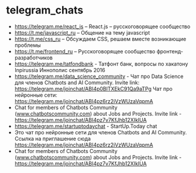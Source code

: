 # telegram_chats

* https://telegram.me/react_js – React.js – русскоговорящее сообщество
* https://t.me/javascript_ru – Общение на тему javascript
* https://t.me/css_ru – Обсуждаем CSS, решаем вместе возникающие проблемы
* https://t.me/frontend_ru – Русскоговорящее сообщество  фронтенд-разработчиков
* https://telegram.me/tatfondbank - Татфонт банк, вопросы по хакатону Inpirussia Иннополис сентябрь 2016
* https://telegram.me/data_science_community - Чат про Data Science для членов Chatbots and AI Community.
  Invite link: https://telegram.me/joinchat/ABI4p0BlTXEkC91Qa9aTPg
  Чат про нейронные сети: https://telegram.me/joinchat/ABI4pz6rz2iVzWUzaVqpmA
* Chat for members of Chatbots Community (www.chatbotscommunity.com) about Jobs and Projects. Invite link - https://telegram.me/joinchat/ABI4pz7v7KfJhb12XIkIUA
* https://telegram.me/startuptodaychat - StartUp.Today chat
* Это чат про нейронные сети для членов Chatbots and AI Community. Ссылка на приглашение сюда https://telegram.me/joinchat/ABI4pz6rz2iVzWUzaVqpmA
* Chat for members of Chatbots Community (www.chatbotscommunity.com) about Jobs and Projects. Invite link - https://telegram.me/joinchat/ABI4pz7v7KfJhb12XIkIUA
